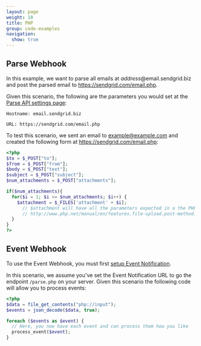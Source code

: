 ```yaml
---
layout: page
weight: 10
title: PHP
group: code-examples
navigation:
  show: true
---
```


## 	Parse Webhook

In this example, we want to parse all emails at *address*@email.sendgrid.biz and post the parsed email to https://sendgrid.com/email.php.

Given this scenario, the following are the parameters you would set at the [Parse API settings page](https://sendgrid.com/developer/reply):

```
Hostname: email.sendgrid.biz
```

```
URL: https://sendgrid.com/email.php
```

 To test this scenario, we sent an email to example@example.com and created the following form at https://sendgrid.com/email.php:

```php
<?php
$to = $_POST["to"];
$from = $_POST["from"];
$body = $_POST["text"];
$subject = $_POST["subject"];
$num_attachments = $_POST["attachments"];

if($num_attachments){
  for($i = 1; $i <= $num_attachments; $i++) {
    $attachment = $_FILES['attachment' + $i];
	  // $attachment will have all the parameters expected in a the PHP $_FILES object
	  // http://www.php.net/manual/en/features.file-upload.post-method.php#example-369
  }
}
?>
```


## 	Event Webhook

To use the Event Webhook, you must first [setup Event Notification]({{root_url}}/for-developers/tracking-events/event/#-Setup).

In this scenario, we assume you've set the Event Notification URL to go the endpoint `/parse.php` on your server. Given this scenario the following code will allow you to process events:

```php
<?php
$data = file_get_contents("php://input");
$events = json_decode($data, true);

foreach ($events as $event) {
  // Here, you now have each event and can process them how you like
  process_event($event);
}

```


